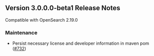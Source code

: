 ## Version 3.0.0.0-beta1 Release Notes

Compatible with OpenSearch 2.19.0

### Maintenance
* Persist necessary license and developer information in maven pom ([#732](https://github.com/opensearch-project/geospatial/pull/732))
